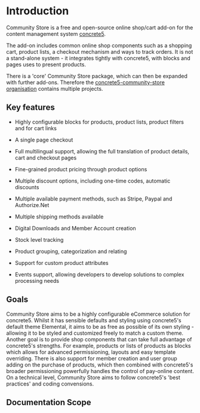 # Introduction
 
Community Store is a free and open-source online shop/cart add-on for the content management system [concrete5](https://www.concrete5.org/).

The add-on includes common online shop components such as a shopping cart, product lists, a checkout mechanism and ways to track orders. It is not a stand-alone system - it integrates tightly with concrete5, with blocks and pages uses to present products.

There is a 'core' Community Store package, which can then be expanded with further add-ons. Therefore the [concrete5-community-store organisation](https://github.com/concrete5-community-store) contains multiple projects.


## Key features 

- Highly configurable blocks for products, product lists, product filters and for cart links
- A single page checkout

- Full multilingual support, allowing the full translation of product details, cart and checkout pages
- Fine-grained product pricing through product options
- Multiple discount options, including one-time codes, automatic discounts
- Multiple available payment methods, such as Stripe, Paypal and Authorize.Net
- Multiple shipping methods available
- Digital Downloads and Member Account creation
- Stock level tracking
- Product grouping, categorization and relating
- Support for custom product attributes
- Events support, allowing developers to develop solutions to complex processing needs


## Goals

Community Store aims to be a highly configurable eCommerce solution for concrete5. 
Whilst it has sensible defaults and styling using concrete5's default theme Elemental, it aims to be as free as possible of its own styling - allowing it to be styled and customized freely to match a custom theme.
Another goal is to provide shop components that can take full advantage of concrete5's strengths. For example, products or lists of products as blocks which allows for advanced permissioning, layouts and easy template overriding. There is also support for member creation and user group adding on the purchase of products, which then combined with concrete5's broader permissioning powerfully handles the control of pay-online content. 
On a technical level, Community Store aims to follow concrete5's 'best practices' and coding convensions. 

## Documentation Scope
